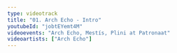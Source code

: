 ```yaml
---
type: videotrack
title: "01. Arch Echo - Intro"
youtubeId: "jobtEYemt4M"
videoevents: "Arch Echo, Mestís, Plini at Patronaat"
videoartists: ["Arch Echo"]
---
```

